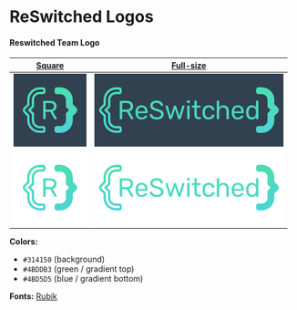 # ReSwitched Logos

#### Reswitched Team Logo

| [Square](https://github.com/reswitched/logos/tree/master/reswitched/square) | [Full-size](https://github.com/reswitched/logos/tree/master/reswitched/full)  |
|:------:|:-----:|
| ![Square {R} logo](https://github.com/reswitched/logos/blob/master/reswitched/square/square_2x.png?raw=true) | ![Full-sized {ReSwitched} logo](https://github.com/reswitched/logos/blob/master/reswitched/full/full_2x.png?raw=true) |
| ![Square {R} logo](https://github.com/reswitched/logos/blob/master/reswitched/square/square_transparent_2x.png?raw=true) | ![Full-sized {ReSwitched} logo](https://github.com/reswitched/logos/blob/master/reswitched/full/full_transparent_2x.png?raw=true) |

**Colors:** 
 - `#314150` (background)
 - `#4BDDB3` (green / gradient top)
 - `#4BD5D5` (blue / gradient bottom)

**Fonts:** [Rubik](https://fonts.google.com/specimen/Rubik)
